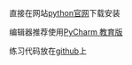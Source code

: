 直接在网站[python官网](https://www.python.org/downloads/)下载安装

编辑器推荐使用[PyCharm 教育版](https://www.jetbrains.com/pycharm-edu/)

练习代码放在[github](https://github.com/zyylyg/python)上
